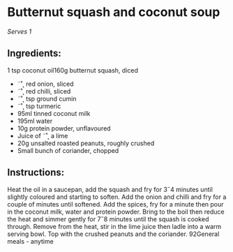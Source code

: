 
# Butternut squash and coconut  soup
_Serves 1_
## Ingredients:
1 tsp coconut oil160g butternut squash, diced
* ˜˚˛ red onion, sliced
* ˜˚˛ red chilli, sliced
* ˜˚˛ tsp ground cumin
* ˜˚˛ tsp turmeric
* 95ml tinned coconut milk
* 195ml water
* 10g protein powder, unflavoured
* Juice of ˜˚˛ a lime
* 20g unsalted roasted peanuts, roughly crushed
* Small bunch of coriander, chopped
## Instructions:
Heat the oil in a saucepan, add the squash and fry for 3˝4 
minutes until slightly coloured and starting to soften. Add the 
onion and chilli and fry for a couple of minutes until softened. 
Add the spices, fry for a minute then pour in the coconut milk, 
water and protein powder.
Bring to the boil then reduce the heat and simmer gently for 
7˝8 minutes until the squash is cooked through. Remove from 
the heat, stir in the lime juice then ladle into a warm serving 
bowl. Top with the crushed peanuts and the coriander.
92General meals - anytime

